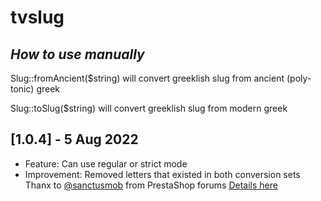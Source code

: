 # tvslug

## _How to use manually_

Slug::fromAncient($string) will convert greeklish slug from ancient (poly-tonic) greek

Slug::toSlug($string) will convert greeklish slug from modern greek

## [1.0.4] - 5 Aug 2022

- Feature: Can use regular or strict mode
- Improvement: Removed letters that existed in both conversion sets  
Thanx to [@sanctusmob](https://www.prestashop.com/forums/profile/1320868-sanctusmob/) from PrestaShop forums [Details here](https://www.prestashop.com/forums/topic/741223-%CE%B1%CF%85%CF%84%CF%8C%CE%BC%CE%B1%CF%84%CE%B7-%CE%B4%CE%B7%CE%BC%CE%B9%CE%BF%CF%85%CF%81%CE%B3%CE%AF%CE%B1-greeklish-url-%CE%B1%CF%80%CF%8C-%CF%84%CE%BF-%CF%8C%CE%BD%CE%BF%CE%BC%CE%B1-%CF%84%CE%BF%CF%85-%CF%80%CF%81%CE%BF%CF%8A%CF%8C%CE%BD%CF%84%CE%BF%CF%82/#comment-3405016)
